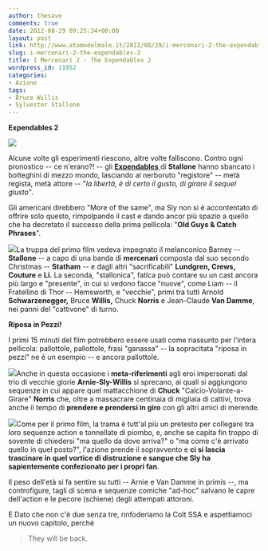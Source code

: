 ```yaml
---
author: thesave
comments: true
date: 2012-08-29 09:25:34+00:00
layout: post
link: http://www.atomodelmale.it/2012/08/29/i-mercenari-2-the-expendables-2/
slug: i-mercenari-2-the-expendables-2
title: I Mercenari 2 - The Expendables 2
wordpress_id: 11952
categories:
- Azione
tags:
- Bruce Willis
- Sylvester Stallone
---
```


**Expendables 2**

**![](http://www.atomodelmale.it/wp-content/uploads/2012/08/Expendables2-4-194x300.jpg)**

Alcune volte gli esperimenti riescono, altre volte falliscono. Contro ogni pronostico -- ce n'erano?! -- gli [**Expendables** ](http://www.atomodelmale.it/2010/09/09/i-mercenari-the-expendables/)di **Stallone** hanno sbancato i botteghini di mezzo mondo, lasciando al nerboruto "registore" -- metà regista, metà attore -- "_la libertà, è di certo il gusto, di girare il sequel giusto_".

Gli americani direbbero "More of the same", ma Sly non si è accontentato di offrire solo questo, rimpolpando il cast e dando ancor più spazio a quello che ha decretato il successo della prima pellicola: "**Old Guys & Catch Phrases**".

![](http://www.atomodelmale.it/wp-content/uploads/2012/08/Expendables2-3-300x200.jpg)La truppa del primo film vedeva impegnato il melanconico Barney -- **Stallone** -- a capo di una banda di **mercenari** composta dal suo secondo Christmas -- **Statham** -- e dagli altri "sacrificabili" **Lundgren, Crews, Couture** e **Li.** La seconda, "stallonica", fatica può contare su un cast ancora più largo e "presente", in cui si vedono facce "nuove", come Liam -- il Fratellino di Thor -- Hemsworth, e "vecchie", primi tra tutti Arnold **Schwarzenegger,** Bruce **Willis,** Chuck **Norris** e Jean-Claude **Van Damme**, nei panni del "cattivone" di turno.

**Riposa in Pezzi!**

I primi 15 minuti del film potrebbero essere usati come riassunto per l'intera pellicola: pallottole, pallottole, frasi "ganassa" -- la sopracitata "riposa in pezzi" ne è un esempio -- e ancora pallottole.

[![](http://www.atomodelmale.it/wp-content/uploads/2012/08/Expendables2-1-300x200.jpg)](http://www.atomodelmale.it/wp-content/uploads/2012/08/Expendables2-1.jpg)Anche in questa occasione i **meta-riferimenti** agli eroi impersonati dal trio di vecchie glorie **Arnie-Sly-Willis** si sprecano, ai quali si aggiungono sequenze in cui appare quel mattacchione di **Chuck** "Calcio-Volante-a-Girare" **Norris** che, oltre a massacrare centinaia di migliaia di cattivi, trova anche il tempo di **prendere e prendersi in giro** con gli altri amici di merende.

[![](http://www.atomodelmale.it/wp-content/uploads/2012/08/Expendables2-2-300x200.jpg)](http://www.atomodelmale.it/wp-content/uploads/2012/08/Expendables2-2.jpg)Come per il primo film, la trama è tutt'al più un pretesto per collegare tra loro sequenze action e tonnellate di piombo, e, anche se capita fin troppo di sovente di chiedersi "ma quello da dove arriva?" o "ma come c'è arrivato quello in quel posto?", l'azione prende il sopravvento e **ci si lascia trascinare in quel vortice di distruzione e sangue che Sly ha sapientemente confezionato per i propri fan**.

Il peso dell'età si fa sentire su tutti -- Arnie e Van Damme in primis --, ma controfigure, tagli di scena e sequenze comiche "ad-hoc" salvano le capre dell'action e le pecore (schiene) degli attempati attoroni.

E Dato che non c'è due senza tre, rinfoderiamo la Colt SSA e aspettiamoci un nuovo capitolo, perché


<blockquote>They will be back.</blockquote>
